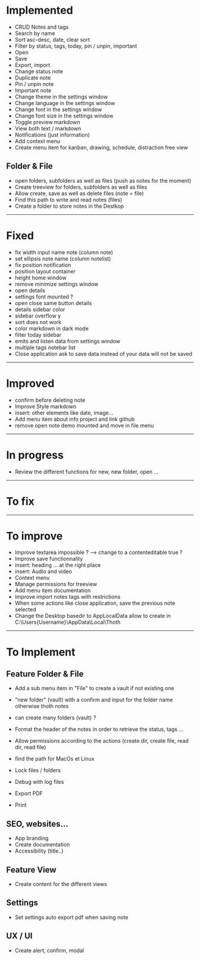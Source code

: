 # Implemented
- CRUD Notes and tags
- Search by name
- Sort asc-desc, date, clear sort
- Filter by status, tags, today, pin / unpin, important
- Open
- Save
- Export, import
- Change status note
- Duplicate note
- Pin / unpin note
- Important note
- Change theme in the settings window
- Change language in the settings window
- Change font in the settings window
- Change font size in the settings window
- Toggle preview markdown
- View both text / markdown
- Notifications (just information)
- Add context menu
- Create menu item for kanban, drawing, schedule, distraction free view
## Folder & File
- open folders, subfolders as well as files (push as notes for the moment)
- Create treeview for folders, subfolders as well as files
- Allow create, save as well as delete files (note = file)
- Find this path to write and read notes (files)
- Create a folder to store notes in the Destkop 

---

# Fixed
- fix width input name note (column note)
- set ellipsis note name (column notelist)
- fix position notification
- position layout container
- height home window
- remove minimize settings window
- open details
- settings font mounted ?
- open close same button details
- details sidebar color
- sidebar overflow y
- sort does not work
- color markdown in dark mode
- filter today sidebar 
- emits and listen data from settings window
- multiple tags notebar list
- Close application ask to save data instead of your data will not be saved
---

# Improved 
- confirm before deleting note
- Improve Style markdown
- insert: other elements like date, image...
- Add menu item about info project and link github 
- remove open note demo mounted and move in file menu 
---

# In progress
- Review the different functions for new, new folder, open ...
---

# To fix
---

# To improve
- Improve textarea impossible ? --> change to a contenteditable true ?
- Improve save functionnality
- insert: heading ... at the right place
- insert: Audio and video
- Context menu 
- Manage permissions for treeview
- Add menu item documentation
- Improve import notes tags with restrictions 
- When some actions like close application, save the previous note selected
- Change the Desktop basedir to AppLocalData allow to create in C:\Users\{Username}\AppData\Local\Thoth

---

# To Implement

## Feature Folder & File
- Add a sub menu item in "File" to create a vault if not existing one
- "new folder" (vault) with a confirm and input for the folder name otherwise thoth notes
- can create many folders (vault) ?
- Format the header of the notes in order to retrieve the status, tags ...
- Allow permissions according to the actions (create dir, create file, read dir, read file)
- find the path for MacOs et Linux

- Lock files / folders 
- Debug with log files
- Export PDF
- Print

## SEO, websites...
- App branding
- Create documentation
- Accessibility (title..)

## Feature View
- Create content for the different views 

## Settings
- Set settings auto export pdf when saving note

## UX / UI
- Create alert, confirm, modal

